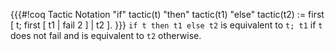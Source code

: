 {{{#!coq
   Tactic Notation
     "if" tactic(t)
     "then" tactic(t1)
     "else" tactic(t2) :=
     first [ t; first [ t1 | fail 2 ] | t2 ].
}}}
`if t then t1 else t2` is equivalent to `t; t1` if `t` does not fail and is equivalent to `t2` otherwise. 
